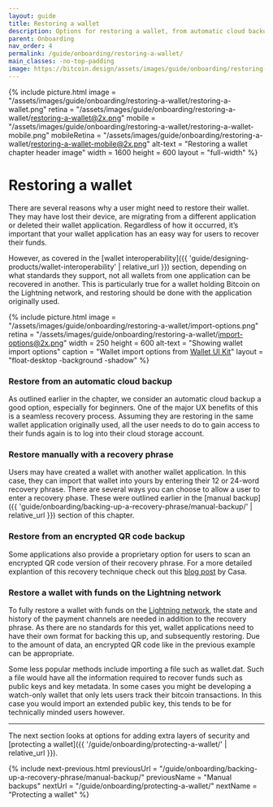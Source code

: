 ```yaml
---
layout: guide
title: Restoring a wallet
description: Options for restoring a wallet, from automatic cloud backup to recovery phrases, and more.
parent: Onboarding
nav_order: 4
permalink: /guide/onboarding/restoring-a-wallet/
main_classes: -no-top-padding
image: https://bitcoin.design/assets/images/guide/onboarding/restoring-a-wallet/restoring-a-wallet-preview.png
---
```


{% include picture.html
   image = "/assets/images/guide/onboarding/restoring-a-wallet/restoring-a-wallet.png"
   retina = "/assets/images/guide/onboarding/restoring-a-wallet/restoring-a-wallet@2x.png"
   mobile = "/assets/images/guide/onboarding/restoring-a-wallet/restoring-a-wallet-mobile.png"
   mobileRetina = "/assets/images/guide/onboarding/restoring-a-wallet/restoring-a-wallet-mobile@2x.png"
   alt-text = "Restoring a wallet chapter header image"
   width = 1600
   height = 600
   layout = "full-width"
%}

# Restoring a wallet

<div class="center" markdown="1">

There are several reasons why a user might need to restore their wallet. They may have lost their device, are migrating from a different application or deleted their wallet application. Regardless of how it occurred, it’s important that your wallet application has an easy way for users to recover their funds. 

However, as covered in the [wallet interoperability]({{ 'guide/designing-products/wallet-interoperability' | relative_url }}) section, depending on what standards they support, not all wallets from one application can be recovered in another. This is particularly true for a wallet holding Bitcoin on the Lightning network, and restoring should be done with the application originally used.

{% include picture.html
   image = "/assets/images/guide/onboarding/restoring-a-wallet/import-options.png"
   retina = "/assets/images/guide/onboarding/restoring-a-wallet/import-options@2x.png"
   width = 250
   height = 600
   alt-text = "Showing wallet import options"
   caption = "Wallet import options from [Wallet UI Kit](https://www.figma.com/file/VB3GQdAnhl8yta44DY3PSV/Bitcoin-Wallet-UI-Kit?node-id=1227%3A27425)"
   layout = "float-desktop -background -shadow"
%}

</div>

### Restore from an automatic cloud backup

As outlined earlier in the chapter, we consider an automatic cloud backup a good option, especially for beginners. One of the major UX benefits of this is a seamless recovery process. Assuming they are restoring in the same wallet application originally used, all the user needs to do to gain access to their funds again is to log into their cloud storage account.

### Restore manually with a recovery phrase

Users may have created a wallet with another wallet application. In this case, they can import that wallet into yours by entering their 12 or 24-word recovery phrase. There are several ways you can choose to allow a user to enter a recovery phase. These were outlined earlier in the [manual backup]({{ 'guide/onboarding/backing-up-a-recovery-phrase/manual-backup/' | relative_url }}) section of this chapter.

### Restore from an encrypted QR code backup

Some applications  also provide a proprietary option for users to scan an encrypted QR code version of their recovery phrase. For a more detailed explantion of this recovery technique check out this [blog post](https://blog.keys.casa/product-update-transaction-memos-encrypted-backups/) by Casa.

### Restore a wallet with funds on the Lightning network

To fully restore a wallet with funds on the [Lightning network](https://bitcoin.design/guide/glossary/#lightning-network), the state and history of the payment channels are needed in addition to the recovery phrase. As there are no standards for this yet, wallet applications need to have their own format for backing this up, and subsequently restoring. Due to the amount of data, an encrypted QR code like in the previous example can be appropriate. 

Some less popular methods include importing a file such as wallet.dat. Such a file would have all the information required to recover funds such as public keys and key metadata. In some cases you might be developing a watch-only wallet that only lets users track their bitcoin transactions. In this case you would import an extended public key, this tends to be for technically minded users however.

---

The next section looks at options for adding extra layers of security and [protecting a wallet]({{ '/guide/onboarding/protecting-a-wallet/' | relative_url }}).

{% include next-previous.html
   previousUrl = "/guide/onboarding/backing-up-a-recovery-phrase/manual-backup/"
   previousName = "Manual backups"
   nextUrl = "/guide/onboarding/protecting-a-wallet/"
   nextName = "Protecting a wallet"
%}

